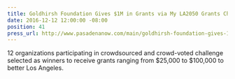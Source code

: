 ```yaml
---
title: Goldhirsh Foundation Gives $1M in Grants via My LA2050 Grants Challenge
date: 2016-12-12 12:00:00 -08:00
position: 41
press_url: http://www.pasadenanow.com/main/goldhirsh-foundation-gives-1m-in-grants-via-my-la2050-grants-challenge/
---
```


12 organizations participating in crowdsourced and crowd-voted challenge selected as winners to receive grants ranging from $25,000 to $100,000 to better Los Angeles.